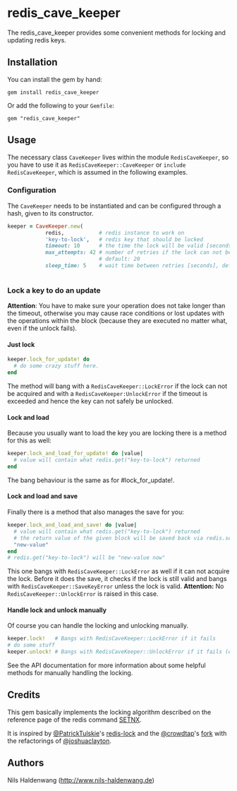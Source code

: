 # redis\_cave\_keeper

The redis\_cave\_keeper provides some convenient methods for locking and updating redis keys.

## Installation

You can install the gem by hand:

    gem install redis_cave_keeper

Or add the following to your `Gemfile`:

    gem "redis_cave_keeper" 

## Usage

The necessary class ```CaveKeeper``` lives within the module ```RedisCaveKeeper```, so you have to use it as ```RedisCaveKeeper::CaveKeeper``` or ```include RedisCaveKeeper```, which is assumed in the following examples.

### Configuration
The ```CaveKeeper``` needs to be instantiated and can be configured through a hash, given to its constructor.

```ruby
keeper = CaveKeeper.new(
            redis,           # redis instance to work on
            'key-to-lock',   # redis key that should be locked
            timeout: 10      # the time the lock will be valid [seconds], default: 5
            max_attempts: 42 # number of retries if the lock can not be acquired immediately,
                             # default: 20
            sleep_time: 5    # wait time between retries [seconds], default: 0.25
         
```

### Lock a key to do an update

**Attention**: You have to make sure your operation does not take longer than the timeout, otherwise you may cause race conditions or lost updates with the operations within the block (because they are executed no matter what, even if the unlock fails).

#### Just lock
```ruby
keeper.lock_for_update! do
  # do some crazy stuff here.
end
```

The method will bang with a ```RedisCaveKeeper::LockError``` if the lock can not be acquired and with a ```RedisCaveKeeper:UnlockError``` if the timeout is exceeded and hence the key can not safely be unlocked.

#### Lock and load
Because you usually want to load the key you are locking there is a method for this as well:

```ruby
keeper.lock_and_load_for_update! do |value|
  # value will contain what redis.get("key-to-lock") returned
end
```

The bang behaviour is the same as for #lock_for_update!.

#### Lock and load and save

Finally there is a method that also manages the save for you:

```ruby
keeper.lock_and_load_and_save! do |value|
  # value will contain what redis.get("key-to-lock") returned
  # the return value of the given block will be saved back via redis.set("key-to-lock")
  "new-value"
end
# redis.get("key-to-lock") will be "new-value now"
```

This one bangs with ```RedisCaveKeeper::LockError``` as well if it can not acquire the lock. Before it does the save, it checks
if the lock is still valid and bangs with ```RedisCaveKeeper::SaveKeyError``` unless the lock is valid.
**Attention:** No ```RedisCaveKeeper::UnlockError``` is raised in this case.

#### Handle lock and unlock manually

Of course you can handle the locking and unlocking manually.

```ruby
keeper.lock!   # Bangs with RedisCaveKeeper::LockError if it fails
# do some stuff
keeper.unlock! # Bangs with RedisCaveKeeper::UnlockError if it fails (e.g. because of timeout)
```

See the API documentation for more information about some helpful methods for manually handling the locking.

## Credits

This gem basically implements the locking algorithm described on the reference page
of the redis command [SETNX](http://redis.io/commands/setnx "Redis#SETNX").

It is inspired by [@PatrickTulskie](https://github.com/PatrickTulskie)'s [redis-lock](https://github.com/PatrickTulskie/redis-lock "Original redis-lock")
and the [@crowdtap](https://github.com/crowdtap)'s [fork](https://github.com/crowdtap/redis-lock "Fork of redis-lock") with the refactorings of [@joshuaclayton](https://github.com/joshuaclayton).

## Authors
Nils Haldenwang (http://www.nils-haldenwang.de)
